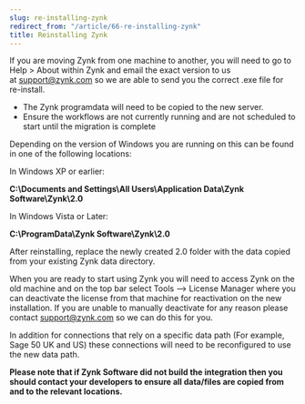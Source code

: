 ```yaml
---
slug: re-installing-zynk
redirect_from: "/article/66-re-installing-zynk"
title: Reinstalling Zynk
---
```

If you are moving Zynk from one machine to another, you will need to go to Help > About within Zynk and email the exact version to us at [support@zynk.com](mailto:support@zynk.com) so we are able to send you the correct .exe file for re-install.

+ The Zynk programdata will need to be copied to the new server. 
+ Ensure the workflows are not currently running and are not scheduled to start until the migration is complete


<!-- [Running a Workflow](../using-zynk-section/running-a-workflow) -->
<!-- [Managing Workflow Schedules](scheduling-a-workflow#managingschedules) -->

Depending on the version of Windows you are running on this can be found in one of the following locations:

In Windows XP or earlier: 

**C:\Documents and Settings\All Users\Application Data\Zynk Software\Zynk\2.0**

In Windows Vista or Later: 

**C:\ProgramData\Zynk Software\Zynk\2.0**

After reinstalling, replace the newly created 2.0 folder with the data copied from your existing Zynk data directory.

When you are ready to start using Zynk you will need to access Zynk on the old machine and on the top bar select Tools --> License Manager where you can deactivate the license from that machine for reactivation on the new installation. If you are unable to manually deactivate for any reason please contact support@zynk.com so we can do this for you.

In addition for connections that rely on a specific data path (For example, Sage 50 UK and US) these connections will need to be reconfigured to use the new data path.

**Please note that if Zynk Software did not build the integration then you should contact your developers to ensure all data/files are copied from and to the relevant locations.**
